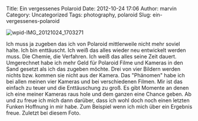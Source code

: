 Title: Ein vergessenes Polaroid
Date: 2012-10-24 17:06
Author: marvin
Category: Uncategorized
Tags: photography, polaroid
Slug: ein-vergessenes-polaroid

![wpid-IMG_20121024_1703271]({filename}/images/wpid-IMG_20121024_1703271.jpg)

Ich muss ja zugeben das ich von Polaroid mittlerweile nicht mehr soviel
halte. Ich bin enttäuscht. Ich weiß das alles wieder neu entwickelt
werden muss. Die Chemie, die Verfahren. Ich weiß das alles seine Zeit
dauert. Umgerechnet habe ich mehr Geld für Polaroid Filme und Kameras in
den Sand gesetzt als ich das zugeben möchte. Drei von vier Bildern
werden nichts bzw. kommen sie nicht aus der Kamera. Das "Phänomen" habe
ich bei allen meinen vier Kameras und bei verschiedenen Filmen. Mir ist
das einfach zu teuer und die Enttäuschung zu groß. Es gibt Momente an
denen ich eine meiner Kameras raus hole und dem ganzen eine Chance
geben. Ab und zu freue ich mich dann darüber, dass ich wohl doch noch
einen letzten Funken Hoffnung in mir habe. Zum Beispiel wenn ich mich
über ein Ergebnis freue. Zuletzt bei diesem Foto.

